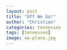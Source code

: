 ```yaml
---
layout: post
title: "Off We Go!"
author: "Christian"
categories: tennessee
tags: [tennessee]
image: aa-plane.jpg
---
```


